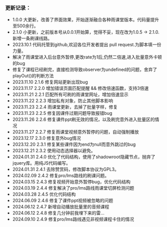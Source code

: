 ### 更新记录：
+ 1.0.0 大更新，改善了界面效果，开始逐渐融合各种雨课堂版本。代码量提升至500余行。
+ 2.1.0 小更新，之前版本号从0.0.1开始算，觉得不妥，现在改为1.0.5 -> 2.1.0.新增一条刷课线路。
+ 2023.10.1 代码托管到github,欢迎各位开发者提出 pull request.为脚本填一份力量。
+ 解决了雨课堂进入后台意外暂停,更改rate为1后,仍然二倍速,进入批量意外卡顿的bug
+ 修复了课程已经刷完，直接检测导致observer为undefined的问题，舍弃了playOut()的判断方法
+ 2023.11.10 2.1.6 修复网站更新出现bug
+ 2023.11.17 2.2.0 增加错误页面匹配提醒 && 修改倍速函数，支持3倍速
+ 2023.11.21 2.2.1 匹配所有可刷的雨课堂网址，增加倍速显示
+ 2023.11.22 2.2.3 增加私有对象，防止其他脚本影响
+ 2023.11.23 2.2.4 雨课堂更新，去掉了批量字样，修复
+ 2023.11.23 2.2.5 修复因课件过期问题导致报错bug
+ 2023.11.26 2.2.6 修复课件ppt刷无效的情况，以及刷完意外进入批量区的情况
+ 2023.11.27 2.2.7 修复雨课堂视频意外暂停的问题，自动强制播放
+ 2023.12.17 2.3.0 修复意外bug情况
+ 2023.12.20 2.3.1 修复某些课件因为end为null而意外跳过的bug
+ 2023.12.21 2.3.2 使用动态选择器以避免。
+ 2024.01.31 2.4.0 优化了代码结构，使用了shadowroot隐藏节点，抛弃了jquery库。用纯JS代码编写。
+ 2024.01.31 2.4.1 去除赞赏码，修改脚本协议为GPL3。
+ 2024.02.09 2.4.2 修复pro/lms路线的刷课问题。
+ 2024.03.15 2.4.3 修复视频开始意外暂停bug，优化代码结构
+ 2024.03.19 2.4.4 修复解决了pro/lms路线雨课堂切屏检测问题
+ 2024.03.28 2.4.5 优化代码结构
+ 2024.06.09 2.4.6 修复了课件ppt视频被忽略的问题
+ 2024.06.12 2.4.7 新增自动播放批量里的音频课程
+ 2024.06.12 2.4.8 修复几分钟前我埋下来的雷...
+ 2024.09.10 2.4.9 修复pro/lms路线遇见非视频课程卡住的情况